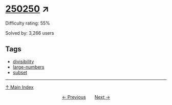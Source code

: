 # [$250250$](https://projecteuler.net/problem=250) ↗️

Difficulty rating: 55%

Solved by: 3,266 users
## Tags

- [divisibility](../tags/divisibility.md)
- [large-numbers](../tags/large-numbers.md)
- [subset](../tags/subset.md)



---

[↑ Main Index](../README.md)


<div align=center><a href='249.md'>← Previous</a> &nbsp;&nbsp; &nbsp;&nbsp;  <a href='251.md'>Next →</a></div>
